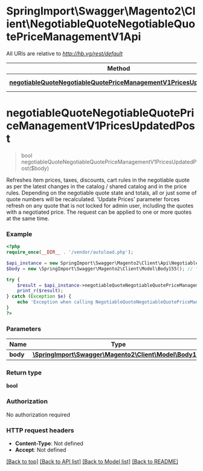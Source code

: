 # SpringImport\Swagger\Magento2\Client\NegotiableQuoteNegotiableQuotePriceManagementV1Api

All URIs are relative to *http://hb.vg/rest/default*

Method | HTTP request | Description
------------- | ------------- | -------------
[**negotiableQuoteNegotiableQuotePriceManagementV1PricesUpdatedPost**](NegotiableQuoteNegotiableQuotePriceManagementV1Api.md#negotiableQuoteNegotiableQuotePriceManagementV1PricesUpdatedPost) | **POST** /V1/negotiableQuote/pricesUpdated | 


# **negotiableQuoteNegotiableQuotePriceManagementV1PricesUpdatedPost**
> bool negotiableQuoteNegotiableQuotePriceManagementV1PricesUpdatedPost($body)



Refreshes item prices, taxes, discounts, cart rules in the negotiable quote as per the latest changes in the catalog / shared catalog and in the price rules. Depending on the negotiable quote state and totals, all or just some of quote numbers will be recalculated. 'Update Prices' parameter forces refresh on any quote that is not locked for admin user, including the quotes with a negotiated price. The request can be applied to one or more quotes at the same time.

### Example
```php
<?php
require_once(__DIR__ . '/vendor/autoload.php');

$api_instance = new SpringImport\Swagger\Magento2\Client\Api\NegotiableQuoteNegotiableQuotePriceManagementV1Api();
$body = new \SpringImport\Swagger\Magento2\Client\Model\Body155(); // \SpringImport\Swagger\Magento2\Client\Model\Body155 | 

try {
    $result = $api_instance->negotiableQuoteNegotiableQuotePriceManagementV1PricesUpdatedPost($body);
    print_r($result);
} catch (Exception $e) {
    echo 'Exception when calling NegotiableQuoteNegotiableQuotePriceManagementV1Api->negotiableQuoteNegotiableQuotePriceManagementV1PricesUpdatedPost: ', $e->getMessage(), PHP_EOL;
}
?>
```

### Parameters

Name | Type | Description  | Notes
------------- | ------------- | ------------- | -------------
 **body** | [**\SpringImport\Swagger\Magento2\Client\Model\Body155**](../Model/\SpringImport\Swagger\Magento2\Client\Model\Body155.md)|  | [optional]

### Return type

**bool**

### Authorization

No authorization required

### HTTP request headers

 - **Content-Type**: Not defined
 - **Accept**: Not defined

[[Back to top]](#) [[Back to API list]](../../README.md#documentation-for-api-endpoints) [[Back to Model list]](../../README.md#documentation-for-models) [[Back to README]](../../README.md)

